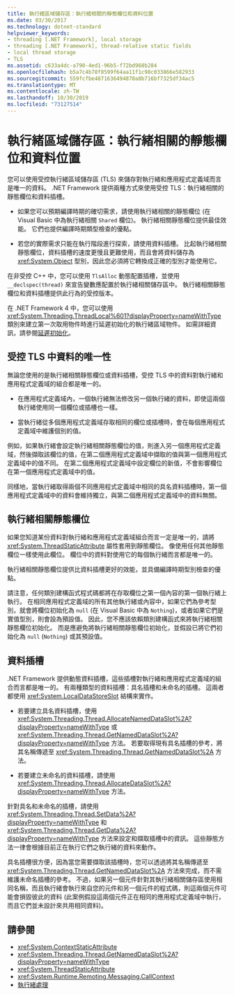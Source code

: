 ```yaml
---
title: 執行緒區域儲存區：執行緒相關的靜態欄位和資料位置
ms.date: 03/30/2017
ms.technology: dotnet-standard
helpviewer_keywords:
- threading [.NET Framework], local storage
- threading [.NET Framework], thread-relative static fields
- local thread storage
- TLS
ms.assetid: c633a4dc-a790-4ed1-96b5-f72bd968b284
ms.openlocfilehash: b5a7c4b78f8599f64aa11f1c98c033866e582933
ms.sourcegitcommit: 559fcfbe4871636494870a8b716bf7325df34ac5
ms.translationtype: MT
ms.contentlocale: zh-TW
ms.lasthandoff: 10/30/2019
ms.locfileid: "73127514"
---
```

# <a name="thread-local-storage-thread-relative-static-fields-and-data-slots"></a>執行緒區域儲存區：執行緒相關的靜態欄位和資料位置
您可以使用受控執行緒區域儲存區 (TLS) 來儲存對執行緒和應用程式定義域而言是唯一的資料。 .NET Framework 提供兩種方式來使用受控 TLS：執行緒相關的靜態欄位和資料插槽。  
  
- 如果您可以預期編譯時期的確切需求，請使用執行緒相關的靜態欄位 (在 Visual Basic 中為執行緒相關 `Shared` 欄位)。 執行緒相關靜態欄位提供最佳效能。 它們也提供編譯時期類型檢查的優點。  
  
- 若您的實際需求只能在執行階段進行探索，請使用資料插槽。 比起執行緒相關靜態欄位，資料插槽的速度更慢且更難使用，而且會將資料儲存為 <xref:System.Object> 型別，因此您必須將它轉換成正確的型別才能使用它。  
  
 在非受控 C++ 中，您可以使用 `TlsAlloc` 動態配置插槽，並使用 `__declspec(thread)` 來宣告變數應配置於執行緒相關儲存區中。 執行緒相關靜態欄位和資料插槽提供此行為的受控版本。  
  
 在 .NET Framework 4 中，您可以使用 <xref:System.Threading.ThreadLocal%601?displayProperty=nameWithType> 類別來建立第一次取用物件時進行延遲初始化的執行緒區域物件。 如需詳細資訊，請參閱[延遲初始化](../../../docs/framework/performance/lazy-initialization.md)。  
  
## <a name="uniqueness-of-data-in-managed-tls"></a>受控 TLS 中資料的唯一性  
 無論您使用的是執行緒相關靜態欄位或資料插槽，受控 TLS 中的資料對執行緒和應用程式定義域的組合都是唯一的。  
  
- 在應用程式定義域內，一個執行緒無法修改另一個執行緒的資料，即使這兩個執行緒使用同一個欄位或插槽也一樣。  
  
- 當執行緒從多個應用程式定義域存取相同的欄位或插槽時，會在每個應用程式定義域中維護個別的值。  
  
 例如，如果執行緒會設定執行緒相關靜態欄位的值，則進入另一個應用程式定義域，然後擷取該欄位的值，在第二個應用程式定義域中擷取的值與第一個應用程式定義域中的值不同。 在第二個應用程式定義域中設定欄位的新值，不會影響欄位在第一個應用程式定義域中的值。  
  
 同樣地，當執行緒取得兩個不同應用程式定義域中相同的具名資料插槽時，第一個應用程式定義域中的資料會維持獨立，與第二個應用程式定義域中的資料無關。  
  
## <a name="thread-relative-static-fields"></a>執行緒相關靜態欄位  
 如果您知道某份資料對執行緒和應用程式定義域組合而言一定是唯一的，請將 <xref:System.ThreadStaticAttribute> 屬性套用到靜態欄位。 像使用任何其他靜態欄位一樣使用此欄位。 欄位中的資料對使用它的每個執行緒而言都是唯一的。  
  
 執行緒相關靜態欄位提供比資料插槽更好的效能，並具備編譯時期型別檢查的優點。  
  
 請注意，任何類別建構函式程式碼都將在存取欄位之第一個內容的第一個執行緒上執行。 在相同應用程式定義域的所有其他執行緒或內容中，如果它們為參考型別，就會將欄位初始化為 `null` (在 Visual Basic 中為 `Nothing`)，或者如果它們是實值型別，則會設為預設值。 因此，您不應該依賴類別建構函式來將執行緒相關靜態欄位初始化。 而是應避免將執行緒相關靜態欄位初始化，並假設已將它們初始化為 `null` (`Nothing`) 或其預設值。  
  
## <a name="data-slots"></a>資料插槽  
 .NET Framework 提供動態資料插槽，這些插槽對執行緒和應用程式定義域的組合而言都是唯一的。 有兩種類型的資料插槽：具名插槽和未命名的插槽。 這兩者都使用 <xref:System.LocalDataStoreSlot> 結構來實作。  
  
- 若要建立具名資料插槽，使用 <xref:System.Threading.Thread.AllocateNamedDataSlot%2A?displayProperty=nameWithType> 或 <xref:System.Threading.Thread.GetNamedDataSlot%2A?displayProperty=nameWithType> 方法。 若要取得現有具名插槽的參考，將其名稱傳遞至 <xref:System.Threading.Thread.GetNamedDataSlot%2A> 方法。  
  
- 若要建立未命名的資料插槽，請使用 <xref:System.Threading.Thread.AllocateDataSlot%2A?displayProperty=nameWithType> 方法。  
  
 針對具名和未命名的插槽，請使用 <xref:System.Threading.Thread.SetData%2A?displayProperty=nameWithType> 和 <xref:System.Threading.Thread.GetData%2A?displayProperty=nameWithType> 方法來設定和擷取插槽中的資訊。 這些靜態方法一律會根據目前正在執行它們之執行緒的資料來動作。  
  
 具名插槽很方便，因為當您需要擷取該插槽時，您可以透過將其名稱傳遞至 <xref:System.Threading.Thread.GetNamedDataSlot%2A> 方法來完成，而不需維護未命名插槽的參考。 不過，如果另一個元件針對其執行緒相關儲存區使用相同名稱，而且執行緒會執行來自您的元件和另一個元件的程式碼，則這兩個元件可能會損毀彼此的資料 (此案例假設這兩個元件正在相同的應用程式定義域中執行，而且它們並未設計來共用相同資料)。  
  
## <a name="see-also"></a>請參閱

- <xref:System.ContextStaticAttribute>
- <xref:System.Threading.Thread.GetNamedDataSlot%2A?displayProperty=nameWithType>
- <xref:System.ThreadStaticAttribute>
- <xref:System.Runtime.Remoting.Messaging.CallContext>
- [執行緒處理](../../../docs/standard/threading/index.md)
